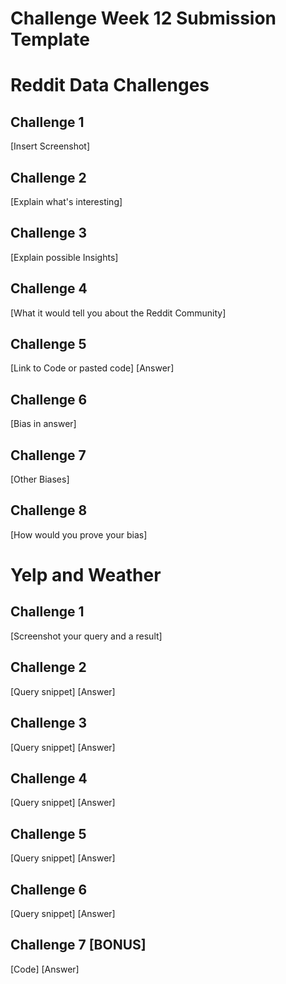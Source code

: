 # Challenge Week 12 Submission Template

# Reddit Data Challenges

## Challenge 1

[Insert Screenshot]

## Challenge 2

[Explain what's interesting]

## Challenge 3

[Explain possible Insights]

## Challenge 4

[What it would tell you about the Reddit Community]

## Challenge 5

[Link to Code or pasted code]
[Answer]

## Challenge 6

[Bias in answer]

## Challenge 7

[Other Biases]

## Challenge 8

[How would you prove your bias]

# Yelp and Weather 

## Challenge 1

[Screenshot your query and a result]

## Challenge 2

[Query snippet]
[Answer]

## Challenge 3

[Query snippet]
[Answer]

## Challenge 4

[Query snippet]
[Answer]

## Challenge 5

[Query snippet]
[Answer]

## Challenge 6

[Query snippet]
[Answer]

## Challenge 7 [BONUS]

[Code]
[Answer]



